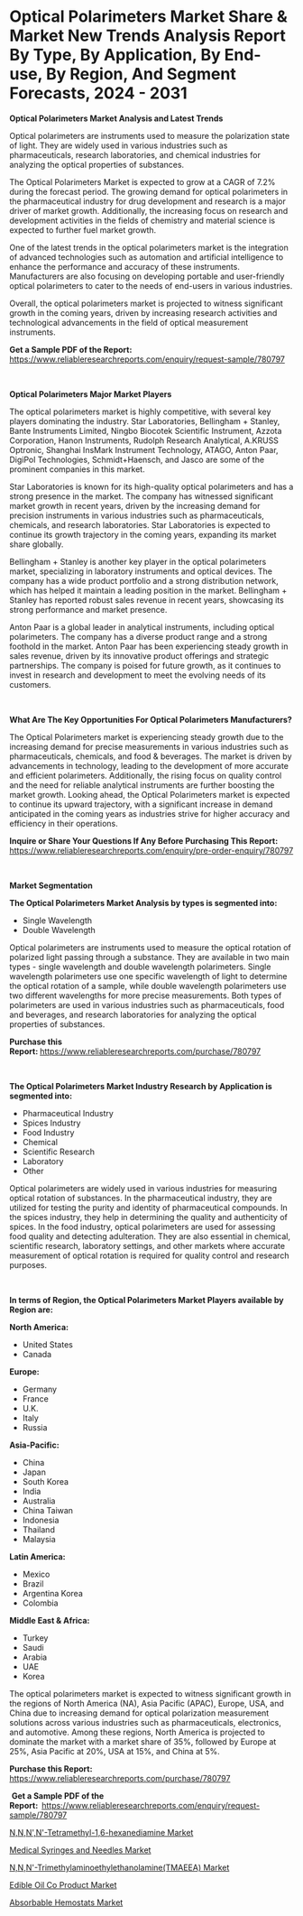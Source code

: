<p><h1>Optical Polarimeters Market Share & Market New Trends Analysis Report By Type, By Application, By End-use, By Region, And Segment Forecasts, 2024 - 2031</h1></p><p><strong>Optical Polarimeters Market Analysis and Latest Trends</strong></p>
<p><p>Optical polarimeters are instruments used to measure the polarization state of light. They are widely used in various industries such as pharmaceuticals, research laboratories, and chemical industries for analyzing the optical properties of substances.</p><p>The Optical Polarimeters Market is expected to grow at a CAGR of 7.2% during the forecast period. The growing demand for optical polarimeters in the pharmaceutical industry for drug development and research is a major driver of market growth. Additionally, the increasing focus on research and development activities in the fields of chemistry and material science is expected to further fuel market growth.</p><p>One of the latest trends in the optical polarimeters market is the integration of advanced technologies such as automation and artificial intelligence to enhance the performance and accuracy of these instruments. Manufacturers are also focusing on developing portable and user-friendly optical polarimeters to cater to the needs of end-users in various industries.</p><p>Overall, the optical polarimeters market is projected to witness significant growth in the coming years, driven by increasing research activities and technological advancements in the field of optical measurement instruments.</p></p>
<p><strong>Get a Sample PDF of the Report:&nbsp;</strong> <a href="https://www.reliableresearchreports.com/enquiry/request-sample/780797">https://www.reliableresearchreports.com/enquiry/request-sample/780797</a></p>
<p>&nbsp;</p>
<p><strong>Optical Polarimeters Major Market Players</strong></p>
<p><p>The optical polarimeters market is highly competitive, with several key players dominating the industry. Star Laboratories, Bellingham + Stanley, Bante Instruments Limited, Ningbo Biocotek Scientific Instrument, Azzota Corporation, Hanon Instruments, Rudolph Research Analytical, A.KRUSS Optronic, Shanghai InsMark Instrument Technology, ATAGO, Anton Paar, DigiPol Technologies, Schmidt+Haensch, and Jasco are some of the prominent companies in this market.</p><p>Star Laboratories is known for its high-quality optical polarimeters and has a strong presence in the market. The company has witnessed significant market growth in recent years, driven by the increasing demand for precision instruments in various industries such as pharmaceuticals, chemicals, and research laboratories. Star Laboratories is expected to continue its growth trajectory in the coming years, expanding its market share globally.</p><p>Bellingham + Stanley is another key player in the optical polarimeters market, specializing in laboratory instruments and optical devices. The company has a wide product portfolio and a strong distribution network, which has helped it maintain a leading position in the market. Bellingham + Stanley has reported robust sales revenue in recent years, showcasing its strong performance and market presence.</p><p>Anton Paar is a global leader in analytical instruments, including optical polarimeters. The company has a diverse product range and a strong foothold in the market. Anton Paar has been experiencing steady growth in sales revenue, driven by its innovative product offerings and strategic partnerships. The company is poised for future growth, as it continues to invest in research and development to meet the evolving needs of its customers.</p></p>
<p>&nbsp;</p>
<p><strong>What Are The Key Opportunities For Optical Polarimeters Manufacturers?</strong></p>
<p><p>The Optical Polarimeters market is experiencing steady growth due to the increasing demand for precise measurements in various industries such as pharmaceuticals, chemicals, and food & beverages. The market is driven by advancements in technology, leading to the development of more accurate and efficient polarimeters. Additionally, the rising focus on quality control and the need for reliable analytical instruments are further boosting the market growth. Looking ahead, the Optical Polarimeters market is expected to continue its upward trajectory, with a significant increase in demand anticipated in the coming years as industries strive for higher accuracy and efficiency in their operations.</p></p>
<p><strong>Inquire or Share Your Questions If Any Before Purchasing This Report:</strong> <a href="https://www.reliableresearchreports.com/enquiry/pre-order-enquiry/780797">https://www.reliableresearchreports.com/enquiry/pre-order-enquiry/780797</a></p>
<p>&nbsp;</p>
<p><strong>Market Segmentation</strong></p>
<p><strong>The Optical Polarimeters Market Analysis by types is segmented into:</strong></p>
<p><ul><li>Single Wavelength</li><li>Double Wavelength</li></ul></p>
<p><p>Optical polarimeters are instruments used to measure the optical rotation of polarized light passing through a substance. They are available in two main types - single wavelength and double wavelength polarimeters. Single wavelength polarimeters use one specific wavelength of light to determine the optical rotation of a sample, while double wavelength polarimeters use two different wavelengths for more precise measurements. Both types of polarimeters are used in various industries such as pharmaceuticals, food and beverages, and research laboratories for analyzing the optical properties of substances.</p></p>
<p><strong>Purchase this Report:&nbsp;</strong><a href="https://www.reliableresearchreports.com/purchase/780797">https://www.reliableresearchreports.com/purchase/780797</a></p>
<p>&nbsp;</p>
<p><strong>The Optical Polarimeters Market Industry Research by Application is segmented into:</strong></p>
<p><ul><li>Pharmaceutical Industry</li><li>Spices Industry</li><li>Food Industry</li><li>Chemical</li><li>Scientific Research</li><li>Laboratory</li><li>Other</li></ul></p>
<p><p>Optical polarimeters are widely used in various industries for measuring optical rotation of substances. In the pharmaceutical industry, they are utilized for testing the purity and identity of pharmaceutical compounds. In the spices industry, they help in determining the quality and authenticity of spices. In the food industry, optical polarimeters are used for assessing food quality and detecting adulteration. They are also essential in chemical, scientific research, laboratory settings, and other markets where accurate measurement of optical rotation is required for quality control and research purposes.</p></p>
<p>&nbsp;</p>
<p><strong>In terms of Region, the Optical Polarimeters Market Players available by Region are:</strong></p>
<p>
    <p> <strong> North America: </strong>
        <ul>
            <li>United States</li>
            <li>Canada</li>
        </ul>
        </p> 
    <p> <strong> Europe: </strong>
        <ul>
            <li>Germany</li>
            <li>France</li>
            <li>U.K.</li>
            <li>Italy</li>
            <li>Russia</li>
        </ul>
        </p> 
    <p> <strong> Asia-Pacific: </strong>
        <ul>
            <li>China</li>
            <li>Japan</li>
            <li>South Korea</li>
            <li>India</li>
            <li>Australia</li>
            <li>China Taiwan</li>
            <li>Indonesia</li>
            <li>Thailand</li>
            <li>Malaysia</li>
        </ul>
        </p> 
    <p> <strong> Latin America: </strong>
        <ul>
            <li>Mexico</li>
            <li>Brazil</li>
            <li>Argentina Korea</li>
            <li>Colombia</li>
        </ul>
        </p> 
    <p> <strong> Middle East & Africa: </strong>
        <ul>
            <li>Turkey</li>
            <li>Saudi</li>
            <li>Arabia</li>
            <li>UAE</li>
            <li>Korea</li>
        </ul>
    </p>
    </p>
<p><p>The optical polarimeters market is expected to witness significant growth in the regions of North America (NA), Asia Pacific (APAC), Europe, USA, and China due to increasing demand for optical polarization measurement solutions across various industries such as pharmaceuticals, electronics, and automotive. Among these regions, North America is projected to dominate the market with a market share of 35%, followed by Europe at 25%, Asia Pacific at 20%, USA at 15%, and China at 5%.</p></p>
<p><strong>Purchase this Report: </strong><a href="https://www.reliableresearchreports.com/purchase/780797">https://www.reliableresearchreports.com/purchase/780797</a></p>
<p>&nbsp;<strong>Get a Sample PDF of the Report:&nbsp;&nbsp;</strong><a href="https://www.reliableresearchreports.com/enquiry/request-sample/780797">https://www.reliableresearchreports.com/enquiry/request-sample/780797</a></p>
<p><strong></strong></p>
<p><p><a href="https://github.com/Alonsoolds3wq1d81czn8rbol/Market-Research-Report-List-1/blob/main/nnnn-tetramethyl-16-hexanediamine-market.md">N,N,N',N'-Tetramethyl-1,6-hexanediamine Market</a></p><p><a href="https://issuu.com/reportprime-2/docs/medical-syringes-and-needles-market-size-2030.pptx">Medical Syringes and Needles Market</a></p><p><a href="https://github.com/yemakinde/Market-Research-Report-List-1/blob/main/nnn-trimethylaminoethylethanolaminetmaeea-market.md">N,N,N'-Trimethylaminoethylethanolamine(TMAEEA) Market</a></p><p><a href="https://medium.com/@chiragreportprime/analyzing-edible-oil-co-product-market-global-industry-perspective-and-forecast-2024-to-2031-6c359a59667c">Edible Oil Co Product Market</a></p><p><a href="https://issuu.com/reportprime-2/docs/absorbable-hemostats-market-size-2030.pptx">Absorbable Hemostats Market</a></p></p>
